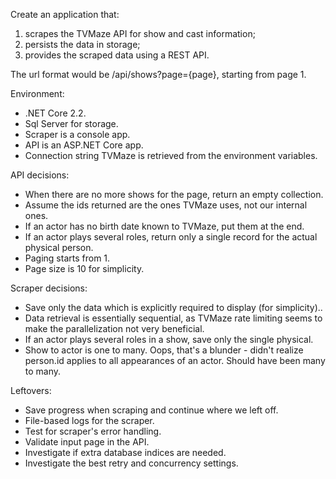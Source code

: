 Create an application that:
1. scrapes the TVMaze API for show and cast information;
2. persists the data in storage;
3. provides the scraped data using a REST API.

The url format would be /api/shows?page={page}, starting from page 1.

Environment:
* .NET Core 2.2.
* Sql Server for storage.
* Scraper is a console app.
* API is an ASP.NET Core app.
* Connection string TVMaze is retrieved from the environment variables.

API decisions:
* When there are no more shows for the page, return an empty collection.
* Assume the ids returned are the ones TVMaze uses, not our internal ones.
* If an actor has no birth date known to TVMaze, put them at the end.
* If an actor plays several roles, return only a single record for the actual physical person.
* Paging starts from 1.
* Page size is 10 for simplicity.

Scraper decisions:
* Save only the data which is explicitly required to display (for simplicity)..
* Data retrieval is essentially sequential, as TVMaze rate limiting seems to make the parallelization not very beneficial.
* If an actor plays several roles in a show, save only the single physical.
* Show to actor is one to many. Oops, that's a blunder - didn't realize person.id applies to all appearances of an actor. Should have been many to many.

Leftovers:
* Save progress when scraping and continue where we left off.
* File-based logs for the scraper.
* Test for scraper's error handling.
* Validate input page in the API.
* Investigate if extra database indices are needed.
* Investigate the best retry and concurrency settings.